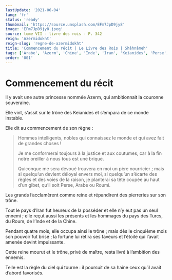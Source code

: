 ```yaml
---
lastUpdate: '2021-06-04'
lang: 'fr'
status: 'ready'
thumbnail: 'https://source.unsplash.com/EFm7JpD9jy8'
image: 'EFm7JpD9jy8.jpeg'
source: tome VII - livre des rois - P. 342
reign: 'Azermidokht'
reign-slug: 'regne-de-azermidokht'
title: 'Commencement du récit | Le Livre des Rois | Shâhnâmeh'
tags: ['Arabe', 'Azerm', 'Chine', 'Inde', 'Iran', 'Keïanides', 'Perse', 'Roum', 'Roumi', 'Turcs']
order: '001'
---
```


<!-- LTeX: language=fr -->

# Commencement du récit

Il y avait une autre princesse nommée Azerm, qui ambitionnait la couronne souveraine.

Elle vint, s’assit sur le trône des Keïanides et s’empara de ce monde instable.

Elle dit au commencement de son règne :

> Hommes intelligents, nobles qui connaissez le monde et qui avez fait de grandes choses !
>
> Je me conformerai toujours à la justice et aux coutumes, car à la fin notre oreiller à nous tous est une brique.
>
> Quiconque me sera dévoué trouvera en moi un père nourricier ; mais si quelqu’un devient déloyal envers moi, si quelqu’un s’écarte des règles et des voies de la raison, je planterai sa tête coupée au haut d’un gibet, qu’il soit Perse, Arabe ou Roumi.

Les grands l’acclamèrent comme reine et répandirent des pierreries sur son trône.

Tout le pays d’Iran fut heureux de la posséder et elle n’y eut pas un seul ennemi ; elle reçut aussi les présents et les hommages du pays des Turcs, du Roum, de l’Inde et de la Chine.

Pendant quatre mois, elle occupa ainsi le trône ; mais dès le cinquième mois son pouvoir fut brisé ; la fortune lui retira ses faveurs et l’étoile qui l’avait amenée devint impuissante.

Cette reine mourut et le trône, privé de maître, resta livré à l’ambition des ennemis.

Telle est la règle du ciel qui tourne : il poursuit de sa haine ceux qu’il avait d’abord favorisés.
